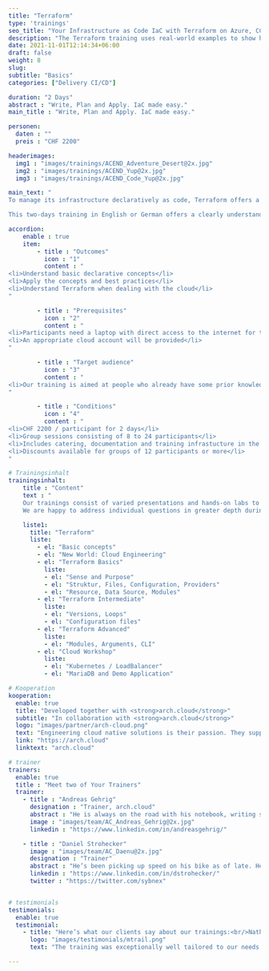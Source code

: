 ```yaml
---
title: "Terraform"
type: 'trainings'
seo_title: "Your Infrastructure as Code IaC with Terraform on Azure, CCP oder AWS."
description: "The Terraform training uses real-world examples to show how Infrastructure as Code (IaC) is applied on Azure, GCP or AWS."
date: 2021-11-01T12:14:34+06:00
draft: false
weight: 8
slug:
subtitle: "Basics"
categories: ["Delivery CI/CD"]

duration: "2 Days"
abstract : "Write, Plan and Apply. IaC made easy."
main_title : "Write, Plan and Apply. IaC made easy."

personen:
  daten : ""
  preis : "CHF 2200"

headerimages:
  img1 : "images/trainings/ACEND_Adventure_Desert@2x.jpg"
  img2 : "images/trainings/ACEND_Yup@2x.jpg"
  img3 : "images/trainings/ACEND_Code_Yup@2x.jpg"

main_text: "
To manage its infrastructure declaratively as code, Terraform offers a wide range of functionality. The configuration files, which are typically stored in a Git repository, are used by Terraform as a single source of truth. These files are used, for example, to build infrastructure or to configure entire applications.\n\n

This two-days training in English or German offers a clearly understandable introduction to Terraform and a practical hands-on implementation section on the cloud service provider of your choice (**Azure, GCP oder AWS**)."

accordion:
    enable : true
    item:
        - title : "Outcomes"
          icon : "1"
          content : "
<li>Understand basic declarative concepts</li>
<li>Apply the concepts and best practices</li>
<li>Understand Terraform when dealing with the cloud</li>
"

        - title : "Prerequisites"
          icon : "2"
          content : "
<li>Participants need a laptop with direct access to the internet for the training</li>
<li>An appropriate cloud account will be provided</li>
"

        - title : "Target audience"
          icon : "3"
          content : "
<li>Our training is aimed at people who already have some prior knowledge of Kubernetes and Cloud (knowing and using resource types)</li>
"

        - title : "Conditions"
          icon : "4"
          content : "
<li>CHF 2200 / participant for 2 days</li>
<li>Group sessions consisting of 8 to 24 participants</li>
<li>Includes catering, documentation and training infrastucture in the cloud</li>
<li>Discounts available for groups of 12 participants or more</li>
"

# Trainingsinhalt
trainingsinhalt:
    title : "Content"
    text : "
    Our trainings consist of varied presentations and hands-on labs to convey their content in an exciting way.
    We are happy to address individual questions in greater depth during the training."

    liste1:
      title: "Terraform"
      liste:
        - el: "Basic concepts"
        - el: "New World: Cloud Engineering"
        - el: "Terraform Basics"
          liste:
          - el: "Sense and Purpose"
          - el: "Struktur, Files, Configuration, Providers"
          - el: "Resource, Data Source, Modules"
        - el: "Terraform Intermediate"
          liste:
          - el: "Versions, Loops"
          - el: "Configuration files"
        - el: "Terraform Advanced"
          liste:
          - el: "Modules, Arguments, CLI"
        - el: "Cloud Workshop"
          liste:
          - el: "Kubernetes / LoadBalancer"
          - el: "MariaDB and Demo Application"

# Kooperation
kooperation:
  enable: true
  title: "Developed together with <strong>arch.cloud</strong>"
  subtitle: "In collaboration with <strong>arch.cloud</strong>"
  logo: "images/partner/arch-cloud.png"
  text: "Engineering cloud native solutions is their passion. They support customers in the cloud transformation. Not only in architecture, infrastructure and software development, but also in the appropriate strategy and organization."
  link: "https://arch.cloud"
  linktext: "arch.cloud"

# trainer
trainers:
  enable: true
  title : "Meet two of Your Trainers"
  trainer:
    - title : "Andreas Gehrig"
      designation : "Trainer, arch.cloud"
      abstract : "He is always on the road with his notebook, writing software and designing cloud architectures."
      image : "images/team/AC_Andreas_Gehrig@2x.jpg"
      linkedin : "https://www.linkedin.com/in/andreasgehrig/"

    - title : "Daniel Strohecker"
      image : "images/team/AC_Daenu@2x.jpg"
      designation : "Trainer"
      abstract : "He’s been picking up speed on his bike as of late. He can slow down, though, and make sure our clients proceed through our trainings on sure feet."
      linkedin : "https://www.linkedin.com/in/dstrohecker/"
      twitter : "https://twitter.com/sybnex"


# testimonials
testimonials:
  enable: true
  testimonial:
    - title: "Here’s what our clients say about our trainings:<br/>Nathanael Weber, Bern"
      logo: "images/testimonials/mtrail.png"
      text: "The training was exceptionally well tailored to our needs. The practical exercises were just difficult enough that more questions about Helm arose and were answered competently by the instructor. Many thanks acend for this experience!"

---
```

